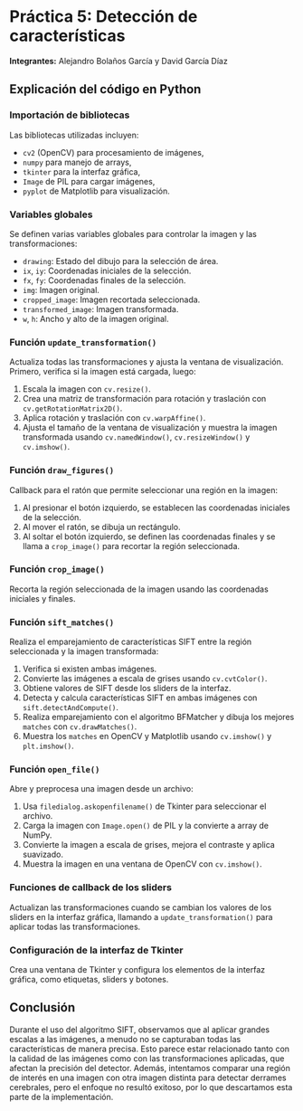 # Práctica 5: Detección de características

**Integrantes:** Alejandro Bolaños García y David García Díaz

## Explicación del código en Python

### Importación de bibliotecas
Las bibliotecas utilizadas incluyen:
- `cv2` (OpenCV) para procesamiento de imágenes,
- `numpy` para manejo de arrays,
- `tkinter` para la interfaz gráfica,
- `Image` de PIL para cargar imágenes,
- `pyplot` de Matplotlib para visualización.

### Variables globales
Se definen varias variables globales para controlar la imagen y las transformaciones:
- `drawing`: Estado del dibujo para la selección de área.
- `ix`, `iy`: Coordenadas iniciales de la selección.
- `fx`, `fy`: Coordenadas finales de la selección.
- `img`: Imagen original.
- `cropped_image`: Imagen recortada seleccionada.
- `transformed_image`: Imagen transformada.
- `w`, `h`: Ancho y alto de la imagen original.

### Función `update_transformation()`
Actualiza todas las transformaciones y ajusta la ventana de visualización. Primero, verifica si la imagen está cargada, luego:
1. Escala la imagen con `cv.resize()`.
2. Crea una matriz de transformación para rotación y traslación con `cv.getRotationMatrix2D()`.
3. Aplica rotación y traslación con `cv.warpAffine()`.
4. Ajusta el tamaño de la ventana de visualización y muestra la imagen transformada usando `cv.namedWindow()`, `cv.resizeWindow()` y `cv.imshow()`.

### Función `draw_figures()`
Callback para el ratón que permite seleccionar una región en la imagen:
1. Al presionar el botón izquierdo, se establecen las coordenadas iniciales de la selección.
2. Al mover el ratón, se dibuja un rectángulo.
3. Al soltar el botón izquierdo, se definen las coordenadas finales y se llama a `crop_image()` para recortar la región seleccionada.

### Función `crop_image()`
Recorta la región seleccionada de la imagen usando las coordenadas iniciales y finales.

### Función `sift_matches()`
Realiza el emparejamiento de características SIFT entre la región seleccionada y la imagen transformada:
1. Verifica si existen ambas imágenes.
2. Convierte las imágenes a escala de grises usando `cv.cvtColor()`.
3. Obtiene valores de SIFT desde los sliders de la interfaz.
4. Detecta y calcula características SIFT en ambas imágenes con `sift.detectAndCompute()`.
5. Realiza emparejamiento con el algoritmo BFMatcher y dibuja los mejores `matches` con `cv.drawMatches()`.
6. Muestra los `matches` en OpenCV y Matplotlib usando `cv.imshow()` y `plt.imshow()`.

### Función `open_file()`
Abre y preprocesa una imagen desde un archivo:
1. Usa `filedialog.askopenfilename()` de Tkinter para seleccionar el archivo.
2. Carga la imagen con `Image.open()` de PIL y la convierte a array de NumPy.
3. Convierte la imagen a escala de grises, mejora el contraste y aplica suavizado.
4. Muestra la imagen en una ventana de OpenCV con `cv.imshow()`.

### Funciones de callback de los sliders
Actualizan las transformaciones cuando se cambian los valores de los sliders en la interfaz gráfica, llamando a `update_transformation()` para aplicar todas las transformaciones.

### Configuración de la interfaz de Tkinter
Crea una ventana de Tkinter y configura los elementos de la interfaz gráfica, como etiquetas, sliders y botones.

## Conclusión
Durante el uso del algoritmo SIFT, observamos que al aplicar grandes escalas a las imágenes, a menudo no se capturaban todas las características de manera precisa. Esto parece estar relacionado tanto con la calidad de las imágenes como con las transformaciones aplicadas, que afectan la precisión del detector. Además, intentamos comparar una región de interés en una imagen con otra imagen distinta para detectar derrames cerebrales, pero el enfoque no resultó exitoso, por lo que descartamos esta parte de la implementación.
